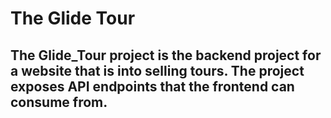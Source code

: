 # The Glide Tour 

## The Glide_Tour project is the backend project for a website that is into selling tours. The project exposes API endpoints that the frontend can consume from.
